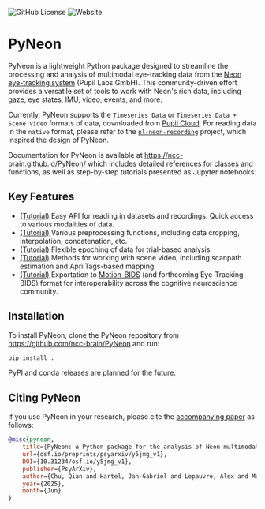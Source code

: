 ![GitHub License](https://img.shields.io/github/license/ncc-brain/PyNeon?style=plastic)
![Website](https://img.shields.io/website?url=https%3A%2F%2Fncc-brain.github.io%2FPyNeon%2F&up_message=online&style=plastic&label=Documentation)

# PyNeon

PyNeon is a lightweight Python package designed to streamline the processing
and analysis of multimodal eye-tracking data from the
[Neon eye-tracking system](https://pupil-labs.com/products/neon)
(Pupil Labs GmbH). This community-driven effort provides a versatile set of
tools to work with Neon's rich data, including gaze, eye states, IMU, video,
events, and more.

Currently, PyNeon supports the `Timeseries Data` or `Timeseries Data + Scene Video` formats of data, downloaded from [Pupil Cloud](https://cloud.pupil-labs.com/). For reading data in the `native` format, please refer to the
[`pl-neon-recording`](https://github.com/pupil-labs/pl-neon-recording/) project, which inspired the design of PyNeon.

Documentation for PyNeon is available at <https://ncc-brain.github.io/PyNeon/> which includes detailed references for classes and functions, as well as step-by-step tutorials presented as Jupyter notebooks.

## Key Features

- [(Tutorial)](https://ncc-brain.github.io/PyNeon/tutorials/read_recording.html) Easy API for reading in datasets and recordings. Quick access to various modalities of data.
- [(Tutorial)](https://ncc-brain.github.io/PyNeon/tutorials/interpolate_and_concat.html) Various preprocessing functions, including data cropping, interpolation,
  concatenation, etc.
- [(Tutorial)](https://ncc-brain.github.io/PyNeon/tutorials/pupil_size_and_epoching.html) Flexible epoching of data for trial-based analysis.
- [(Tutorial)](https://ncc-brain.github.io/PyNeon/tutorials/video.html) Methods for working with scene video, including scanpath estimation and AprilTags-based mapping.
- [(Tutorial)](https://ncc-brain.github.io/PyNeon/tutorials/export_to_bids.html) Exportation to [Motion-BIDS](https://www.nature.com/articles/s41597-024-03559-8) (and forthcoming Eye-Tracking-BIDS) format for interoperability across the cognitive neuroscience community.

## Installation

To install PyNeon, clone the PyNeon repository from
<https://github.com/ncc-brain/PyNeon> and run:

```bash
pip install .
```

PyPI and conda releases are planned for the future.

## Citing PyNeon

If you use PyNeon in your research, please cite the
[accompanying paper](https://osf.io/preprints/psyarxiv/y5jmg)
as follows:

```bibtex
@misc{pyneon,
    title={PyNeon: a Python package for the analysis of Neon multimodal mobile eye-tracking data},
    url={osf.io/preprints/psyarxiv/y5jmg_v1},
    DOI={10.31234/osf.io/y5jmg_v1},
    publisher={PsyArXiv},
    author={Chu, Qian and Hartel, Jan-Gabriel and Lepauvre, Alex and Melloni, Lucia},
    year={2025},
    month={Jun}
}
```
